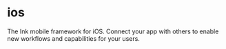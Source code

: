 ios
===

The Ink mobile framework for iOS. Connect your app with others to enable new workflows and capabilities for your users.
